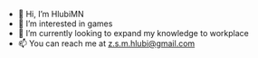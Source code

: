 - 👋 Hi, I’m HlubiMN
- 👀 I’m interested in games
- 🌱 I’m currently looking to expand my knowledge to workplace
- 📫 You can reach me at z.s.m.hlubi@gmail.com

<!---
HlubiMN/HlubiMN is a ✨ special ✨ repository because its `README.md` (this file) appears on your GitHub profile.
You can click the Preview link to take a look at your changes.
--->
